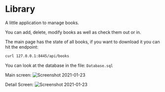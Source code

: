 # Library

A little application to manage books.

You can add, delete, modify books as well as check them out or in.

The main page has the state of all books, if you want to download it you can hit the endpoint: 
```bash
curl 127.0.0.1:8445/api/books
```

You can look at the database in the file: `Database.sql`


Main screen:
![Screenshot 2021-01-23](https://github.com/JasonSteinberg/libraryBackend/blob/master/GitHub/Main.png)


Detail Screen:
![Screenshot 2021-01-23](https://github.com/JasonSteinberg/libraryBackend/blob/master/GitHub/Detail.png)
